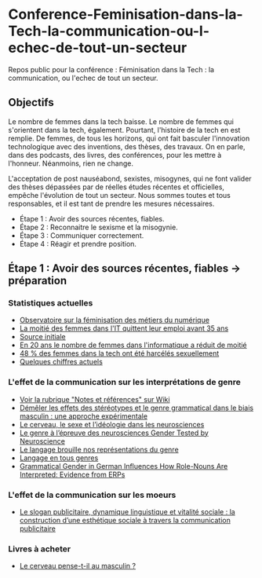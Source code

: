 # Conference-Feminisation-dans-la-Tech-la-communication-ou-l-echec-de-tout-un-secteur
Repos public pour la conférence : Féminisation dans la Tech : la communication, ou l'echec de tout un secteur.

## Objectifs

Le nombre de femmes dans la tech baisse. Le nombre de femmes qui s'orientent dans la tech, également. Pourtant, l'histoire de la tech en est remplie. De femmes, de tous les horizons, qui ont fait basculer l'innovation technologique avec des inventions, des thèses, des travaux. On en parle, dans des podcasts, des livres, des conférences, pour les mettre à l'honneur. Néanmoins, rien ne change.

L'acceptation de post nauséabond, sexistes, misogynes, qui ne font valider des thèses dépassées par de réelles études récentes et officielles, empêche l'évolution de tout un secteur. Nous sommes toutes et tous responsables, et il est tant de prendre les mesures nécessaires.

- Étape 1 : Avoir des sources récentes, fiables.
- Étape 2 : Reconnaitre le sexisme et la misogynie.
- Étape 3 : Communiquer correctement.
- Étape 4 : Réagir et prendre position.

## Étape 1 : Avoir des sources récentes, fiables -> préparation

### Statistiques actuelles

- [Observatoire sur la féminisation des métiers du numérique](https://www.epitech.eu/wp-content/uploads/Epitech-observatoire-feminisation-metiers-numerique.pdf)
- [La moitié des femmes dans l'IT quittent leur emploi avant 35 ans](https://www.developpez.com/actu/309332/La-moitie-des-femmes-dans-l-IT-quittent-leur-emploi-avant-35-ans-selon-une-enquete-dont-la-majorite-des-repondantes-designent-la-culture-d-entreprise-non-inclusive-comme-la-cause/)
- [Source initiale](https://www.developpez.com/actu/309332/La-moitie-des-femmes-dans-l-IT-quittent-leur-emploi-avant-35-ans-selon-une-enquete-dont-la-majorite-des-repondantes-designent-la-culture-d-entreprise-non-inclusive-comme-la-cause/)
- [En 20 ans le nombre de femmes dans l'informatique a réduit de moitié](https://www.lemonde.fr/campus/article/2017/12/11/femmes-et-informatique-vingt-ans-de-desamour_5227726_4401467.html)
- [48 % des femmes dans la tech ont été harcélés sexuellement](https://www.developpez.com/actu/309239/Un-rapport-sur-la-situation-des-femmes-dans-le-secteur-des-technologies-decrit-le-harcelement-et-la-discrimination-dans-la-Silicon-Valley-pres-de-50-pourcent-des-femmes-dans-ce-secteur-ont-deja-ete-harcelees/)
- [Quelques chiffres actuels](https://www.grandeecolenumerique.fr/ressources/les-femmes-et-le-numerique/chiffres-cles-sur-les-femmes-et-la-tech)



### L'effet de la communication sur les interprétations de genre

- [Voir la rubrique "Notes et références" sur Wiki](https://fr.wikipedia.org/wiki/%C3%89tudes_de_genre)
- [Démêler les effets des stéréotypes et le genre grammatical dans le biais masculin : une approche expérimentale](https://journals.openedition.org/glad/2839)
- [Le cerveau, le sexe et l’idéologie dans les neurosciences](https://journals.openedition.org/osp/3389#tocto1n5)
- [Le genre à l’épreuve des neurosciences Gender Tested by Neuroscience](https://www.erudit.org/fr/revues/rf/2013-v26-n2-rf01178/1022778ar/)
- [Le langage brouille nos représentations du genre](https://www.gendercampus.ch/fr/blog/post/le-langage-brouille-nos-representations-du-genre)
- [Langage en tous genres](https://www.unine.ch/epicene/home/pourquoi/argument-scientifique.html)
- [Grammatical Gender in German Influences How Role-Nouns Are Interpreted: Evidence from ERPs](https://www.tandfonline.com/doi/full/10.1080/0163853X.2018.1541382)

### L'effet de la communication sur les moeurs 
- [Le slogan publicitaire, dynamique linguistique et vitalité sociale : la construction d’une esthétique sociale à travers la communication publicitaire](https://theses.hal.science/tel-01089816/document)

### Livres à acheter
- [Le cerveau pense-t-il au masculin ?](https://www.lerobert.com/essais-et-litterature/le-cerveau-pense-t-il-au-masculin-9782321016892.html)
